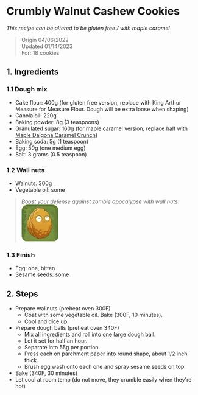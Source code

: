 # Crumbly Walnut Cashew Cookies
*This recipe can be altered to be gluten free / with maple caramel*
> Origin 04/06/2022 <br>
> Updated 01/14/2023 <br>
> For: 18 cookies

## 1. Ingredients
### 1.1 Dough mix
- Cake flour: 400g (for gluten free version, replace with King Arthur Measure for Measure Flour. Dough will be extra loose when shaping)
- Canola oil: 220g
- Baking powder: 8g (3 teaspoons)
- Granulated sugar: 160g (for maple caramel version, replace half with [Maple Dalgona Caramel Crunch](../Sweets/Maple_Dalgona_Caramel_Crunch.md))
- Baking soda: 5g (1 teaspoon)
- Egg: 50g (one medium egg)
- Salt: 3 grams (0.5 teaspoon)

### 1.2 Wall nuts
- Walnuts: 300g
- Vegetable oil: some

>*Boost your defense against zombie apocalypse with wall nuts* <br>
![Wallnut](wall_nut.png)

### 1.3 Finish
- Egg: one, bitten
- Sesame seeds: some

## 2. Steps
- Prepare wallnuts (preheat oven 300F)
  - Coat with some vegetable oil. Bake (300F, 10 minutes). 
  - Cool and dice up.
- Prepare dough balls (preheat oven 340F)
  - Mix all ingredients and roll into one large dough ball. 
  - Let it set for half an hour.
  - Separate into 55g per portion. 
  - Press each on parchment paper into round shape, about 1/2 inch thick.
  - Brush egg wash onto each one and spray sesame seeds on top. 
- Bake (340F, 30 minutes)
- Let cool at room temp (do not move, they crumble easily when they're hot)


